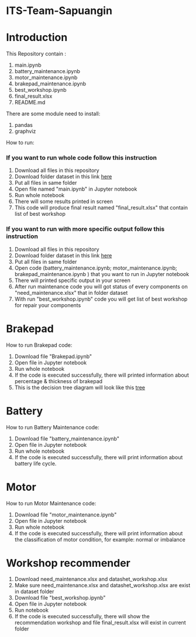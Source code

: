 # ITS-Team-Sapuangin

# Introduction
This Repository contain :
1. main.ipynb
2. battery_maintenance.ipynb
3. motor_maintenance.ipynb
4. brakepad_maintenance.ipynb
5. best_workshop.ipynb
6. final_result.xlsx
7. README.md

There are some module need to install:
1. pandas
2. graphviz


How to run:
### If you want to run whole code follow this instruction

1. Download all files in this repository 
2. Download folder dataset in this link [here]()
3. Put all files in same folder
4. Open file named "main.ipynb" in Jupyter notebook
5. Run whole notebook
6. There will some results printed in screen
7. This code will produce final result named "final_result.xlsx" that contain list of best workshop 

### If you want to run with more specific output follow this instruction

1. Download all files in this repository 
2. Download folder dataset in this link [here]()
3. Put all files in same folder
4. Open code (battery_maintenance.ipynb; motor_maintenance.ipynb; brakepad_maintenance.ipynb ) that you want to run in Jupyter notebook
5. There will printed specific output in your screen
6. After run maintenance code you will got status of every components on "need_maintenance.xlsx" that in folder dataset
7. With run "best_workshop.ipynb" code you will get list of best workshop for repair your components


# Brakepad

How to run Brakepad code:
1. Download file "Brakepad.ipynb" 
2. Open file in Jupyter notebook
3. Run whole notebook
4. If the code is executed successfully, there will printed information about percentage & thickness of brakepad
5. This is the decision tree diagram will look like this [tree](https://user-images.githubusercontent.com/99813942/154808293-eb9b0004-6ee9-40ff-8608-a32543d512a0.png)

# Battery

How to run Battery Maintenance code:
1. Download file "battery_maintenance.ipynb" 
2. Open file in Jupyter notebook
3. Run whole notebook
4. If the code is executed successfully, there will print information about battery life cycle.

# Motor

How to run Motor Maintenance code:
1. Download file "motor_maintenance.ipynb" 
2. Open file in Jupyter notebook
3. Run whole notebook
4. If the code is executed successfully, there will print information about the classification of motor condition, for example: normal or imbalance 

# Workshop recommender
1. Download need_maintenance.xlsx and datashet_workshop.xlsx
2. Make sure need_maintenance.xlsx and datashet_workshop.xlsx are exist in dataset folder
3. Download file "best_workshop.ipynb" 
4. Open file in Jupyter notebook
5. Run notebook
6. If the code is executed successfully, there will show the recommendation workshop and file final_result.xlsx will exist in current folder
